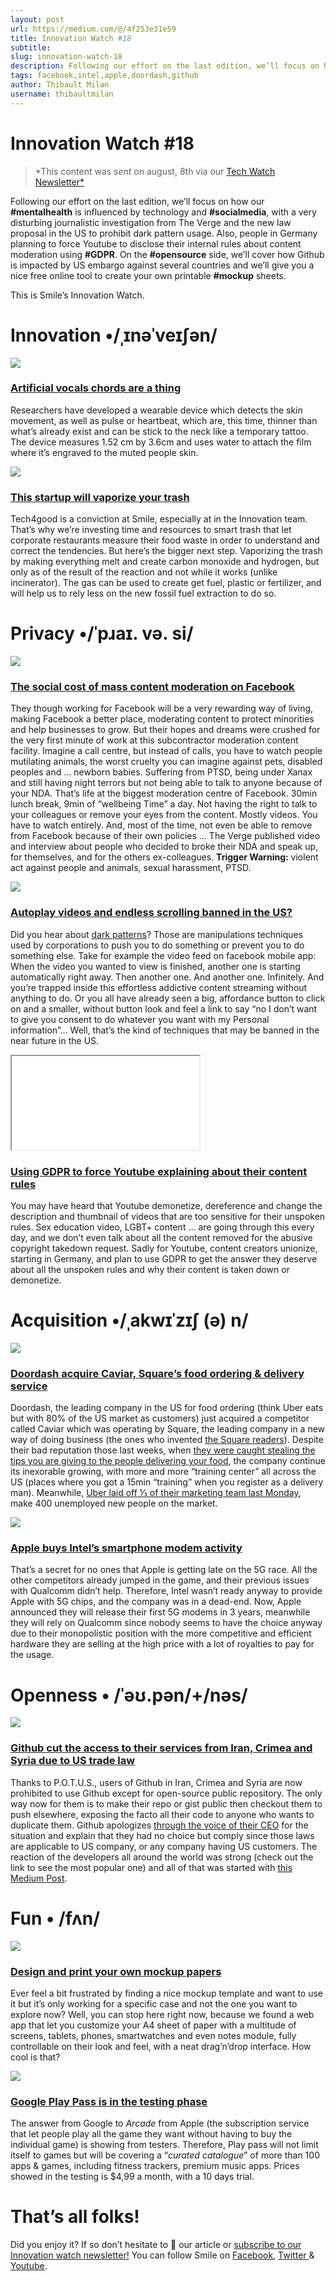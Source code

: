 ```yaml
---
layout: post
url: https://medium.com/@/4f253e31e59
title: Innovation Watch #18
subtitle: 
slug: innovation-watch-18
description: Following our effort on the last edition, we’ll focus on how our #mentalhealth is influenced by technology and #socialmedia, with a very disturbing journalistic investigation from The Verge and the ne
tags: facebook,intel,apple,doordash,github
author: Thibault Milan
username: thibaultmilan
---
```


# Innovation Watch #18

> *This content was *sent* on august, 8th via our [Tech Watch Newsletter*](https://mailchi.mp/c414f1508567/techwatch)

Following our effort on the last edition, we’ll focus on how our **#mentalhealth** is influenced by technology and **#socialmedia**, with a very disturbing journalistic investigation from The Verge and the new law proposal in the US to prohibit dark pattern usage. Also, people in Germany planning to force Youtube to disclose their internal rules about content moderation using **#GDPR**. On the **#opensource** side, we’ll cover how Github is impacted by US embargo against several countries and we’ll give you a nice free online tool to create your own printable **#mockup** sheets.

This is Smile’s Innovation Watch.

# Innovation •/ˌɪnəˈveɪʃən/

![](/assets/images/posts/0*SvIasOnA5Bn_FH9L.jpg)

### [Artificial vocals chords are a thing](https://www.acs.org/content/acs/en/pressroom/presspacs/2019/acs-presspac-july-24-2019/artificial-throat-could-someday-help-mute-people-speak.html)

Researchers have developed a wearable device which detects the skin movement, as well as pulse or heartbeat, which are, this time, thinner than what’s already exist and can be stick to the neck like a temporary tattoo. The device measures 1.52 cm by 3.6cm and uses water to attach the film where it’s engraved to the muted people skin.

![](/assets/images/posts/0*gi-PXxR98IE_KghS.png)

### [This startup will vaporize your trash](https://www.fastcompany.com/90382101/this-startup-just-raised-33-million-to-vaporize-trash)

Tech4good is a conviction at Smile, especially at in the Innovation team. That’s why we’re investing time and resources to smart trash that let corporate restaurants measure their food waste in order to understand and correct the tendencies. But here’s the bigger next step. Vaporizing the trash by making everything melt and create carbon monoxide and hydrogen, but only as of the result of the reaction and not while it works (unlike incinerator). The gas can be used to create get fuel, plastic or fertilizer, and will help us to rely less on the new fossil fuel extraction to do so.

# Privacy •/ˈpɹaɪ. və. si/

![](/assets/images/posts/0*8DhWf0thvdMIB0j5.jpg)

### [The social cost of mass content moderation on Facebook](https://www.theverge.com/2019/6/19/18681845/facebook-moderator-interviews-video-trauma-ptsd-cognizant-tampa)

They though working for Facebook will be a very rewarding way of living, making Facebook a better place, moderating content to protect minorities and help businesses to grow. But their hopes and dreams were crushed for the very first minute of work at this subcontractor moderation content facility. Imagine a call centre, but instead of calls, you have to watch people mutilating animals, the worst cruelty you can imagine against pets, disabled peoples and … newborn babies. Suffering from PTSD, being under Xanax and still having night terrors but not being able to talk to anyone because of your NDA. That’s life at the biggest moderation centre of Facebook. 30min lunch break, 9min of “wellbeing Time” a day. Not having the right to talk to your colleagues or remove your eyes from the content. Mostly videos. You have to watch entirely. And, most of the time, not even be able to remove from Facebook because of their own policies … The Verge published video and interview about people who decided to broke their NDA and speak up, for themselves, and for the others ex-colleagues. 
**Trigger Warning:** violent act against people and animals, sexual harassment, PTSD.

![](/assets/images/posts/0*tgzbPnP-9Qe5nDKj.png)

### [Autoplay videos and endless scrolling banned in the US?](https://www.theverge.com/2019/7/30/20746878/josh-hawley-dark-patterns-platform-design-autoplay-youtube-videos-scrolling-snapstreaks-illegal)

Did you hear about [dark patterns](https://www.darkpatterns.org/)? Those are manipulations techniques used by corporations to push you to do something or prevent you to do something else. Take for example the video feed on facebook mobile app: When the video you wanted to view is finished, another one is starting automatically right away. Then another one. And another one. Infinitely. And you’re trapped inside this effortless addictive content streaming without anything to do. Or you all have already seen a big, affordance button to click on and a smaller, without button look and feel a link to say “no I don’t want to give you consent to do whatever you want with my Personal information”… Well, that’s the kind of techniques that may be banned in the near future in the US.

<iframe src="/assets/images/posts/8e0f13a1f62ed95c2384c9bc960232c0.html"></iframe>

### [Using GDPR to force Youtube explaining about their content rules](https://www.vice.com/en_us/article/j5wy8d/the-youtubers-union-is-not-messing-around)

You may have heard that Youtube demonetize, dereference and change the description and thumbnail of videos that are too sensitive for their unspoken rules. Sex education video, LGBT+ content … are going through this every day, and we don’t even talk about all the content removed for the abusive copyright takedown request. Sadly for Youtube, content creators unionize, starting in Germany, and plan to use GDPR to get the answer they deserve about all the unspoken rules and why their content is taken down or demonetize.

# Acquisition •/ˌakwɪˈzɪʃ (ə) n/

![](/assets/images/posts/0*_gCiADomDhaieKJ8.png)

### [Doordash acquire Caviar, Square’s food ordering & delivery service](https://www.prnewswire.com/news-releases/doordash-signs-definitive-agreement-to-acquire-caviar-squares-food-ordering-platform-300895200.html)

Doordash, the leading company in the US for food ordering (think Uber eats but with 80% of the US market as customers) just acquired a competitor called Caviar which was operating by Square, the leading company in a new way of doing business (the ones who invented [the Square readers](https://squareup.com/us/en/payments/in-person-payments)). Despite their bad reputation those last weeks, when [they were caught stealing the tips you are giving to the people delivering your food](https://gizmodo.com/doordash-says-it-s-very-sorry-you-noticed-its-tip-skimm-1836652047), the company continue its inexorable growing, with more and more “training center” all across the US (places where you got a 15min “training” when you register as a delivery man). Meanwhile, [Uber laid off ⅓ of their marketing team last Monday](https://www.nytimes.com/2019/07/29/technology/uber-job-cuts.html), make 400 unemployed new people on the market.

![](/assets/images/posts/0*oVvli6x-WfJnMjN3.png)

### [Apple buys Intel’s smartphone modem activity](https://www.theverge.com/2019/7/25/8909671/apple-intel-5g-smartphone-modems-acquisition)

That’s a secret for no ones that Apple is getting late on the 5G race. All the other competitors already jumped in the game, and their previous issues with Qualcomm didn’t help. Therefore, Intel wasn’t ready anyway to provide Apple with 5G chips, and the company was in a dead-end. Now, Apple announced they will release their first 5G modems in 3 years, meanwhile they will rely on Qualcomm since nobody seems to have the choice anyway due to their monopolistic position with the more competitive and efficient hardware they are selling at the high price with a lot of royalties to pay for the usage.

# Openness • /ˈəʊ.pən/+/nəs/

![](/assets/images/posts/0*AyP79skm_tEOb80c.png)

### [Github cut the access to their services from Iran, Crimea and Syria due to US trade law](https://github.com/1995parham/github-do-not-ban-us)

Thanks to P.O.T.U.S., users of Github in Iran, Crimea and Syria are now prohibited to use Github except for open-source public repository. The only way now for them is to make their repo or gist public then checkout them to push elsewhere, exposing the facto all their code to anyone who wants to duplicate them. Github apologizes [through the voice of their CEO](https://twitter.com/natfriedman/status/1155311121038864384) for the situation and explain that they had no choice but comply since those laws are applicable to US company, or any company having US customers. The reaction of the developers all around the world was strong (check out the link to see the most popular one) and all of that was started with [this Medium Post](https://medium.com/@hamed/github-blocked-my-account-and-they-think-im-developing-nuclear-weapons-e7e1fe62cb74).

# Fun • /fʌn/

![](/assets/images/posts/0*NY_KqrB0hITPVKEa.png)

### [Design and print your own mockup papers](https://alexadam.github.io/demos/printable-mockups/index.html)

Ever feel a bit frustrated by finding a nice mockup template and want to use it but it’s only working for a specific case and not the one you want to explore now? Well, you can stop here right now, because we found a web app that let you customize your A4 sheet of paper with a multitude of screens, tablets, phones, smartwatches and even notes module, fully controllable on their look and feel, with a neat drag’n’drop interface. How cool is that?

![](/assets/images/posts/0*dGNnm0wjCFly0PW_.jpg)

### [Google Play Pass is in the testing phase](https://www.nytimes.com/2019/07/29/technology/uber-job-cuts.html)

The answer from Google to *Arcade* from Apple (the subscription service that let people play all the game they want without having to buy the individual game) is showing from testers. Therefore, Play pass will not limit itself to games but will be covering a “*curated catalogue*” of more than 100 apps & games, including fitness trackers, premium music apps. Prices showed in the testing is $4,99 a month, with a 10 days trial.

# That’s all folks!

Did you enjoy it? If so don’t hesitate to 👏 our article or [subscribe to our Innovation watch newsletter!](https://mailchi.mp/c414f1508567/techwatch) You can follow Smile on [Facebook](https://www.facebook.com/smileopensource), [Twitter ](https://www.twitter.com/GroupeSmile)& [Youtube](http://www.youtube.com/user/SmileOpenSource).


